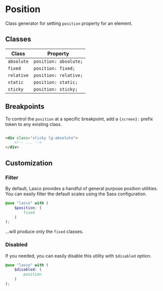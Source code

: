 # Position

Class generator for setting `position` property for an element.

## Classes

| Class      | Property              |
|------------|-----------------------|
| `absolute` | `position: absolute;` |
| `fixed`    | `position: fixed;`    |
| `relative` | `position: relative;` |
| `static`   | `position: static;`   |
| `sticky`   | `position: sticky;`   |

## Breakpoints

To control the `position` at a specific breakpoint, add a `{screen}:` prefix token to any existing class.

```html

<div class="sticky lg:absolute">
    <!-- ... -->
</div>
```

## Customization

### Filter

By default, Lasco provides a handful of general purpose position utilities. You can easily filter the default scales
using the Sass configuration.

```scss
@use "lasco" with (
    $position: (
        fixed
    )
);
```

...will produce only the `fixed` classes.

### Disabled

If you needed, you can easily disable this utility with `$disabled` option.

```scss
@use "lasco" with (
    $disabled: (
        position
    )
);
```
